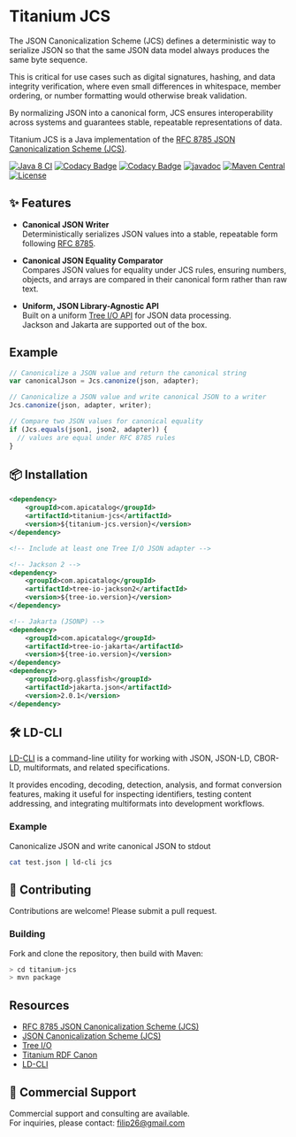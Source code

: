 # Titanium JCS

The JSON Canonicalization Scheme (JCS) defines a deterministic way to serialize JSON so that the same JSON data model always produces the same byte sequence.  

This is critical for use cases such as digital signatures, hashing, and data integrity verification, where even small differences in whitespace, member ordering, or number formatting would otherwise break validation.  

By normalizing JSON into a canonical form, JCS ensures interoperability across systems and guarantees stable, repeatable representations of data.  

Titanium JCS is a Java implementation of the [RFC 8785 JSON Canonicalization Scheme (JCS)](https://www.rfc-editor.org/rfc/rfc8785).


[![Java 8 CI](https://github.com/filip26/titanium-jcs/actions/workflows/java8-build.yml/badge.svg)](https://github.com/filip26/titanium-jcs/actions/workflows/java8-build.yml)
[![Codacy Badge](https://app.codacy.com/project/badge/Grade/af8879b14a3f45bd8205c7720a24612f)](https://app.codacy.com/gh/filip26/titanium-jcs/dashboard?utm_source=gh&utm_medium=referral&utm_content=&utm_campaign=Badge_grade)
[![Codacy Badge](https://app.codacy.com/project/badge/Coverage/af8879b14a3f45bd8205c7720a24612f)](https://app.codacy.com/gh/filip26/titanium-jcs/dashboard?utm_source=gh&utm_medium=referral&utm_content=&utm_campaign=Badge_coverage)
[![javadoc](https://javadoc.io/badge2/com.apicatalog/titanium-jcs/javadoc.svg)](https://javadoc.io/doc/com.apicatalog/titanium-jcs)
[![Maven Central](https://img.shields.io/maven-central/v/com.apicatalog/titanium-jcs.svg?label=Maven%20Central)](https://search.maven.org/search?q=g:com.apicatalog%20AND%20a:titanium-jcs)
[![License](https://img.shields.io/badge/License-Apache%202.0-blue.svg)](https://opensource.org/licenses/Apache-2.0)

## ✨ Features

- **Canonical JSON Writer**  
  Deterministically serializes JSON values into a stable, repeatable form 
  following [RFC 8785](https://www.rfc-editor.org/rfc/rfc8785).  

- **Canonical JSON Equality Comparator**  
  Compares JSON values for equality under JCS rules, ensuring numbers, objects, 
  and arrays are compared in their canonical form rather than raw text.
  
- **Uniform, JSON Library-Agnostic API**  
  Built on a uniform [Tree I/O API](https://github.com/filip26/tree-io) for JSON data processing.  
  Jackson and Jakarta are supported out of the box.

## Example

```javascript
// Canonicalize a JSON value and return the canonical string
var canonicalJson = Jcs.canonize(json, adapter);

// Canonicalize a JSON value and write canonical JSON to a writer
Jcs.canonize(json, adapter, writer);

// Compare two JSON values for canonical equality
if (Jcs.equals(json1, json2, adapter)) {
  // values are equal under RFC 8785 rules
}
```


## 📦 Installation

```xml
<dependency>
    <groupId>com.apicatalog</groupId>
    <artifactId>titanium-jcs</artifactId>
    <version>${titanium-jcs.version}</version>
</dependency>

<!-- Include at least one Tree I/O JSON adapter -->

<!-- Jackson 2 -->
<dependency>
    <groupId>com.apicatalog</groupId>
    <artifactId>tree-io-jackson2</artifactId>
    <version>${tree-io.version}</version>
</dependency>

<!-- Jakarta (JSONP) -->
<dependency>
    <groupId>com.apicatalog</groupId>
    <artifactId>tree-io-jakarta</artifactId>
    <version>${tree-io.version}</version>
</dependency>
<dependency>
    <groupId>org.glassfish</groupId>
    <artifactId>jakarta.json</artifactId>
    <version>2.0.1</version>
</dependency>
```

## 🛠️ LD-CLI
[LD-CLI](https://github.com/filip26/ld-cli) is a command-line utility for
working with JSON, JSON-LD, CBOR-LD, multiformats, and related specifications.

It provides encoding, decoding, detection, analysis, and format conversion
features, making it useful for inspecting identifiers, testing content
addressing, and integrating multiformats into development workflows.

### Example

Canonicalize JSON and write canonical JSON to stdout

```bash
cat test.json | ld-cli jcs
```

## 🤝 Contributing

Contributions are welcome! Please submit a pull request.


### Building

Fork and clone the repository, then build with Maven:

```bash
> cd titanium-jcs
> mvn package
```


## Resources

- [RFC 8785 JSON Canonicalization Scheme (JCS)](https://www.rfc-editor.org/rfc/rfc8785)
- [JSON Canonicalization Scheme (JCS)](https://github.com/cyberphone/json-canonicalization)
- [Tree I/O](https://github.com/filip26/tree-io)
- [Titanium RDF Canon](https://github.com/filip26/titanium-rdf-canon)
- [LD-CLI](https://github.com/filip26/ld-cli)

## 💼 Commercial Support

Commercial support and consulting are available.  
For inquiries, please contact: filip26@gmail.com
